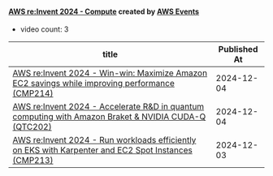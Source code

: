 

#### [AWS re:Invent 2024 - Compute](https://www.youtube.com/playlist?list=PL2yQDdvlhXf9-pNfjMjlU8uk7C4qu-HI-) created by [AWS Events](https://www.youtube.com/channel/UCdoadna9HFHsxXWhafhNvKw)

* video count: 3 

| title                                                                                                                                               | Published At |
| --------------------------------------------------------------------------------------------------------------------------------------------------- | ------------ |
| [AWS re:Invent 2024 - Win-win: Maximize Amazon EC2 savings while improving performance (CMP214)](https://www.youtube.com/watch?v=UzibL6r9ChM)       | 2024-12-04   |
| [AWS re:Invent 2024 - Accelerate R&D in quantum computing with Amazon Braket & NVIDIA CUDA-Q (QTC202)](https://www.youtube.com/watch?v=4gHzaKHdqMI) | 2024-12-04   |
| [AWS re:Invent 2024 - Run workloads efficiently on EKS with Karpenter and EC2 Spot Instances (CMP213)](https://www.youtube.com/watch?v=yj55R8BvGzw) | 2024-12-03   |